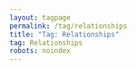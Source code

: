 ```yaml
---
layout: tagpage
permalink: /tag/relationships
title: "Tag: Relationships"
tag: Relationships
robots: noindex
---
```

